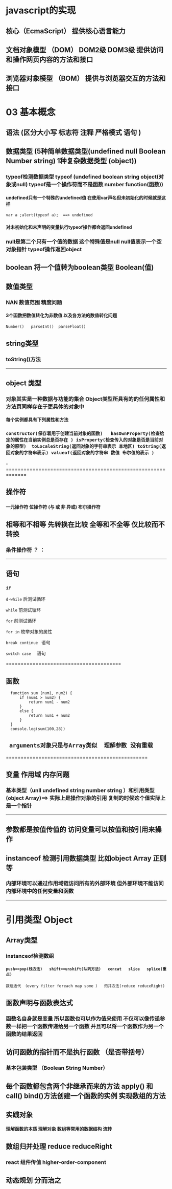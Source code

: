 # javascript的实现
 ## 核心（EcmaScript） 提供核心语言能力
 ## 文档对象模型 （DOM） DOM2级  DOM3级  提供访问和操作网页内容的方法和接口
 ## 浏览器对象模型 （BOM） 提供与浏览器交互的方法和接口

 # 03 基本概念
  ## 语法 (区分大小写 标志符  注释 严格模式 语句 )
  ## 数据类型 (5种简单数据类型(undefined null Boolean   Number  string)   1种复杂数据类型 (object))
  ### typeof检测数据类型 typeof (undefined boolean string object(对象或null)  **typeof是一个操作符而不是函数**   number function(函数))

  #### undefined只有一个特殊的undefined值 在使用var声名但未初始化的时候就是这样 
  `var a ;alert(typeof a);  ==> undefined`

#### 对未初始化和未声明的变量执行typeof操作都会返回undefined

### null是第二个只有一个值的数据 这个特殊值是null null值表示一个空对象指针 typeof操作返回object

   ## boolean 将一个值转为boolean类型 Boolean(值) 

## 数值类型
 ### NAN  数值范围  精度问题 
 #### 3个函数把数值转化为非数值   以及各方法的数值转化问题 
 `Number()   parseInt()  parseFloat()`   

## string类型
 ### toString()方法 
 ------------
 ## object 类型
 ### 对象其实是一种数据与功能的集合  Object类型所具有的的任何属性和方法页同样存在于更具体的对象中
  #### 每个实例都具有下列属性和方法
   ###  ```constructor(保存着用于创建当前对象的函数)   hasOwnProperty(检查给定的属性在当前实例总是否存在 ) isProperty(检查传入的对象是否是当前对象的原型)  toLocaleString(返回对象的字符串表示 本地区) toString(返回对象的字符串表示) valueof(返回对象的字符串 数值 布尔值的表示 ) ```
   -=============================================================

   ## 操作符
   ### 
   **一元操作符 位操作符 (与 或 非 异或)   布尔操作符**
   ## **相等和不相等 先转换在比较   全等和不全等 仅比较而不转换**
   ### 条件操作符      ？ ：
   --------------------------
   ## 语句 
   ###  `if  `
   `d-while`   后测试循环

  ` while `  前测试循环

  ` for `  前测试循环

  `for in`  枚举对象的属性 

  `break continue ` 语句

  `switch case  ` 语句

  =======================================
  ## 函数   
  ```
    function sum (num1, num2) {
        if (num1 > num2) {
            return num1 - num2
        }
        else {
            return num1 + num2
        }
    }
    console.log(sum(100,28))
  ```

  ## ` arguments对象只是与Array类似  理解参数 没有重载`
  ================================================

  ## 变量 作用域 内存问题 
  ### 基本类型（unll undefined string number string ）和引用类型 (object Array)==> 实际上是操作对象的引用 复制的时候这个值实际上是一个指针
  -------
  ## 参数都是按值传值的 访问变量可以按值和按引用来操作 
  ## instanceof 检测引用数据类型 比如object Array  正则等
   ### 内部环境可以通过作用域链访问所有的外部环境 但外部环境不能访问内部环境中的任何变量和函数 

   -----
 # 引用类型 Object
 ## Array类型  
 ### instanceof检测数组  
 #### `push==pop(栈方法)   shift==unshift(队列方法)   concat   slice   splice(重点) `   
 ` 数组迭代 （every filter foreach map some ）  归并方法(reduce reduceRight) `

 ## 函数声明与函数表达式 
 ### 函数名自身就是变量 所以函数也可以作为值来使用 不仅可以像传递参数一样把一个函数传递给另一个函数 并且可以将一个函数作为另一个函数的结果返回 
 
 ## **访问函数的指针而不是执行函数 （是否带括号）**

 ### 基本包装类型 （Boolean String  Number）

 ## 每个函数都包含两个非继承而来的方法  apply() 和 call()  bind()方法创建一个函数的实例   实现数组的方法 

 ## 实践对象


 #### 理解函数的本质  理解对象 数组等常用的数据结构 流转


 ## 数组归并处理   reduce  reduceRight



 ###  react 组件传值 higher-order-component  


 ## 动态规划 分而治之



